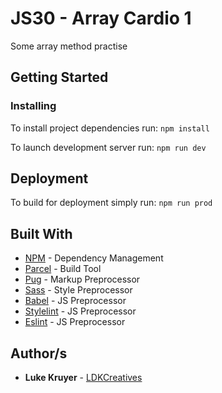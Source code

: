 # JS30 - Array Cardio 1

Some array method practise

## Getting Started

### Installing

To install project dependencies run: `npm install`

To launch development server run: `npm run dev`

## Deployment

To build for deployment simply run: `npm run prod`

## Built With

-   [NPM](https://www.npmjs.com) - Dependency Management
-   [Parcel](https://parceljs.org) - Build Tool
-   [Pug](https://pugjs.org) - Markup Preprocessor
-   [Sass](https://sass-lang.com) - Style Preprocessor
-   [Babel](https://babeljs.io) - JS Preprocessor
-   [Stylelint](https://stylelint.io) - JS Preprocessor
-   [Eslint](https://eslint.org) - JS Preprocessor

## Author/s

-   **Luke Kruyer** - [LDKCreatives](https://www.ldkcreatives.com)
